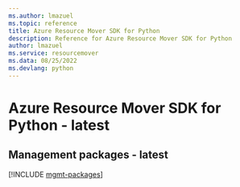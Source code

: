 ```yaml
---
ms.author: lmazuel
ms.topic: reference
title: Azure Resource Mover SDK for Python
description: Reference for Azure Resource Mover SDK for Python
author: lmazuel
ms.service: resourcemover
ms.data: 08/25/2022
ms.devlang: python
---
```

# Azure Resource Mover SDK for Python - latest

## Management packages - latest
[!INCLUDE [mgmt-packages](resource-mover-mgmt-index.md)]